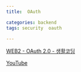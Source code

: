 ```yaml
---
title:  OAuth

categories: backend 
tags: security  oauth
 
---
```


  
  
[WEB2 - OAuth 2.0 - 생활코딩](https://opentutorials.org/course/3405)  
  
  
[YouTube](https://www.youtube.com/watch?v=y0xMXlOAfss&list=WL&index=15&t=1190s)  

